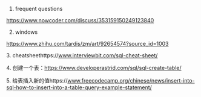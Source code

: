 1. frequent questions

https://www.nowcoder.com/discuss/353159150249123840

2. windows

https://www.zhihu.com/tardis/zm/art/92654574?source_id=1003

3. cheatsheethttps://www.interviewbit.com/sql-cheat-sheet/

4. 创建一个表：https://www.developerastrid.com/sql/sql-create-table/

5. 给表插入新的值https://www.freecodecamp.org/chinese/news/insert-into-sql-how-to-insert-into-a-table-query-example-statement/
